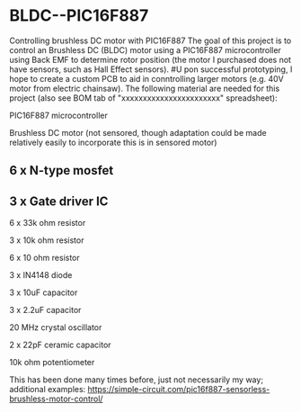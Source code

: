 # BLDC--PIC16F887
Controlling brushless DC motor with PIC16F887
The goal of this project is to control an Brushless DC (BLDC) motor using a PIC16F887 microcontroller using Back EMF to determine rotor position (the motor I purchased does not have sensors, such as Hall Effect sensors). #U pon successful prototyping, I hope to create a custom PCB to aid in conntrolling larger motors (e.g. 40V motor from electric chainsaw). The following material are needed for this project (also see BOM tab of "xxxxxxxxxxxxxxxxxxxxxxx" spreadsheet):

PIC16F887 microcontroller

Brushless DC motor (not sensored, though adaptation could be made relatively easily to incorporate this is in sensored motor)

## 6 x N-type mosfet 

## 3 x Gate driver IC 

6 x 33k ohm resistor

3 x 10k ohm resistor

6 x 10 ohm resistor

3 x IN4148 diode

3 x 10uF capacitor

3 x 2.2uF capacitor

20 MHz crystal oscillator

2 x 22pF ceramic capacitor

10k ohm potentiometer


This has been done many times before, just not necessarily my way; additional examples:
https://simple-circuit.com/pic16f887-sensorless-brushless-motor-control/
